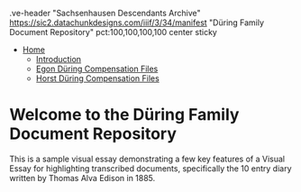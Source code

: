 .ve-header "Sachsenhausen Descendants Archive" https://sic2.datachunkdesigns.com/iiif/3/34/manifest "Düring Family Document Repository" pct:100,100,100,100 center sticky

- [Home](/)
    - [Introduction](/introduction)
    - [Egon Düring Compensation Files](/egon-during-compensation)
    - [Horst Düring Compensation Files](/horst-during-compensation)
   

# Welcome to the Düring Family Document Repository

This is a sample visual essay demonstrating a few key features of a Visual Essay for highlighting transcribed documents, specifically the 10 entry diary written by Thomas Alva Edison in 1885.